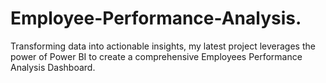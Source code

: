 # Employee-Performance-Analysis.
Transforming data into actionable insights, my latest project leverages the power of Power BI to create a comprehensive Employees Performance Analysis Dashboard.
